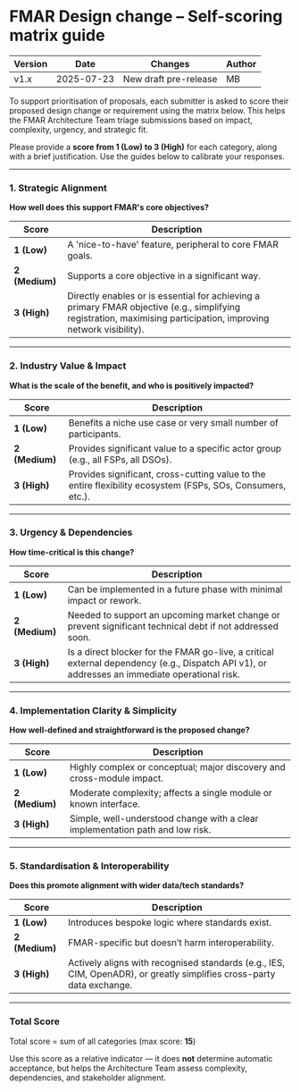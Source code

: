 # FMAR Design change – Self-scoring matrix guide


| Version | Date       | Changes                      | Author   |
|---------|------------|------------------------------|----------|
| v1.x  | 2025-07-23 | New draft pre-release | MB   |

To support prioritisation of proposals, each submitter is asked to score their proposed design change or requirement using the matrix below. This helps the FMAR Architecture Team triage submissions based on impact, complexity, urgency, and strategic fit.

Please provide a **score from 1 (Low) to 3 (High)** for each category, along with a brief justification. Use the guides below to calibrate your responses.

---

### 1. Strategic Alignment
**How well does this support FMAR's core objectives?**

| Score | Description |
|-------|-------------|
| **1 (Low)** | A 'nice-to-have' feature, peripheral to core FMAR goals. |
| **2 (Medium)** | Supports a core objective in a significant way. |
| **3 (High)** | Directly enables or is essential for achieving a primary FMAR objective (e.g., simplifying registration, maximising participation, improving network visibility). |

---

### 2. Industry Value & Impact
**What is the scale of the benefit, and who is positively impacted?**

| Score | Description |
|-------|-------------|
| **1 (Low)** | Benefits a niche use case or very small number of participants. |
| **2 (Medium)** | Provides significant value to a specific actor group (e.g., all FSPs, all DSOs). |
| **3 (High)** | Provides significant, cross-cutting value to the entire flexibility ecosystem (FSPs, SOs, Consumers, etc.). |

---

### 3. Urgency & Dependencies
**How time-critical is this change?**

| Score | Description |
|-------|-------------|
| **1 (Low)** | Can be implemented in a future phase with minimal impact or rework. |
| **2 (Medium)** | Needed to support an upcoming market change or prevent significant technical debt if not addressed soon. |
| **3 (High)** | Is a direct blocker for the FMAR go-live, a critical external dependency (e.g., Dispatch API v1), or addresses an immediate operational risk. |

---

### 4. Implementation Clarity & Simplicity
**How well-defined and straightforward is the proposed change?**

| Score | Description |
|-------|-------------|
| **1 (Low)** | Highly complex or conceptual; major discovery and cross-module impact. |
| **2 (Medium)** | Moderate complexity; affects a single module or known interface. |
| **3 (High)** | Simple, well-understood change with a clear implementation path and low risk. |

---

### 5. Standardisation & Interoperability
**Does this promote alignment with wider data/tech standards?**

| Score | Description |
|-------|-------------|
| **1 (Low)** | Introduces bespoke logic where standards exist. |
| **2 (Medium)** | FMAR-specific but doesn’t harm interoperability. |
| **3 (High)** | Actively aligns with recognised standards (e.g., IES, CIM, OpenADR), or greatly simplifies cross-party data exchange. |

---

### Total Score
Total score = sum of all categories (max score: **15**)

Use this score as a relative indicator — it does **not** determine automatic acceptance, but helps the Architecture Team assess complexity, dependencies, and stakeholder alignment.
